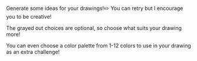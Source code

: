Generate some ideas for your drawings!✏️
You can retry but I encourage you to be creative!

The grayed out choices are optional, so choose what suits your drawing more!

You can even choose a color palette from 1-12 colors to use in your drawing as an extra challenge!
